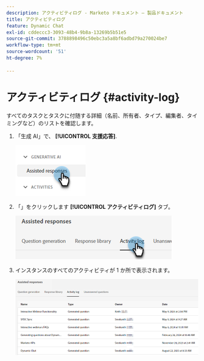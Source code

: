 ```yaml
---
description: アクティビティログ - Marketo ドキュメント – 製品ドキュメント
title: アクティビティログ
feature: Dynamic Chat
exl-id: cddeccc3-3093-48b4-9b8a-13269b5b51e5
source-git-commit: 3788898496c50ebc3a5a8bf6adbd79a270024be7
workflow-type: tm+mt
source-wordcount: '51'
ht-degree: 7%

---
```


# アクティビティログ {#activity-log}

すべてのタスクとタスクに付随する詳細（名前、所有者、タイプ、編集者、タイミングなど）のリストを確認します。

1. 「生成 AI」で、 **[!UICONTROL 支援応答]**.

   ![](assets/activity-log-1.png)

1. 「」をクリックします **[!UICONTROL アクティビティログ]** タブ。

   ![](assets/activity-log-2.png)

1. インスタンスのすべてのアクティビティが 1 か所で表示されます。

   ![](assets/activity-log-3.png)
